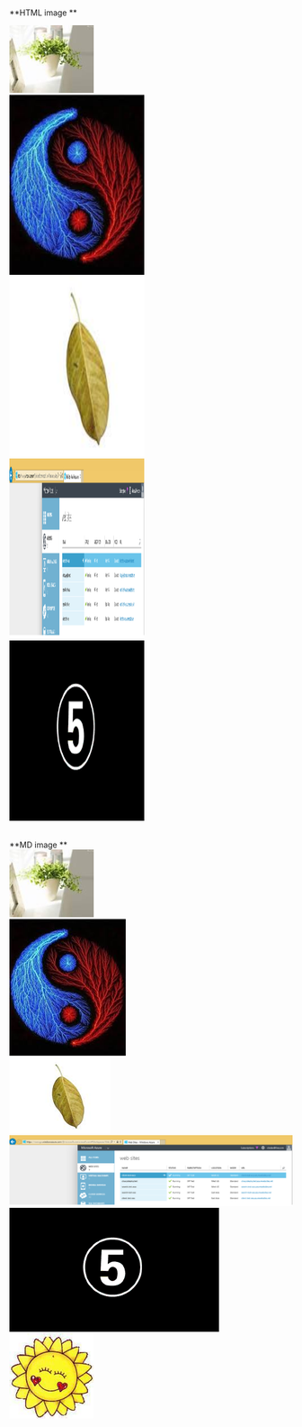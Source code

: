 
<br>**HTML image ** <br>

<img src="Images\flower.jpg" alt="Flower"><br>
<img src="Images\bmp.bmp" alt="bmp"  height="320" width="240"><br>
<img src="Images\jpg.jpg" alt="jpg"  height="320" width="240"><br>
<img src="Images\png.png" alt="png"  height="320" width="240"><br>
<img src="Images\gif.gif" alt="gif"  height="320" width="240"><br>



<br>**MD image ** <br>
![flower](Images\image11.jpg)<br>
![flower](Images\bmp_MD.bmp)<br>
![flower](Images\jpg_MD.jpg)<br>
![flower](Images\png_MD.png)<br>
![flower](Images\gif_MD.gif)<br>
![flower](Images\image12.jpg "Pot culture")

